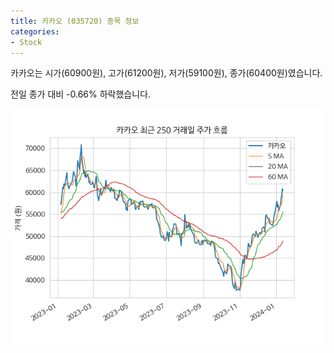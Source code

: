 ```yaml
---
title: 카카오 (035720) 종목 정보
categories:
- Stock
---
```


카카오는 시가(60900원), 고가(61200원), 저가(59100원), 종가(60400원)였습니다.

전일 종가 대비 -0.66% 하락했습니다.

<!-- more -->

![035720](/assets/stock_images/035720.png)